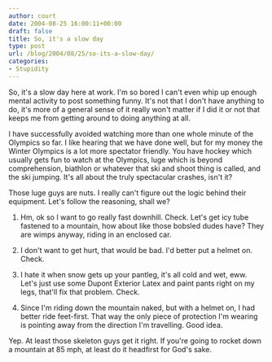 ```yaml
---
author: court
date: 2004-08-25 16:00:11+00:00
draft: false
title: So, it's a slow day
type: post
url: /blog/2004/08/25/so-its-a-slow-day/
categories:
- Stupidity
---
```


So, it's a slow day here at work.  I'm so bored I can't even whip up enough mental activity to post something funny.  It's not that I don't have anything to do, it's more of a general sense of it really won't matter if I did it or not that keeps me from getting around to doing anything at all.




I have successfully avoided watching more than one whole minute of the Olympics so far.  I like hearing that we have done well, but for my money the Winter Olympics is a lot more spectator friendly.  You have hockey which usually gets fun to watch at the Olympics, luge which is beyond comprehension, biathlon or whatever that ski and shoot thing is called, and the ski jumping.  It's all about the truly spectacular crashes, isn't it? 




Those luge guys are nuts.  I really can't figure out the logic behind their equipment.  Let's follow the reasoning, shall we?




1. Hm, ok so I want to go really fast downhill.  Check.  Let's get icy tube fastened to a mountain, how about like those bobsled dudes have?  They are wimps anyway, riding in an enclosed car.  

2. I don't want to get hurt, that would be bad.  I'd better put a helmet on.  Check.  

3. I hate it when snow gets up your pantleg, it's all cold and wet, eww.  Let's just use some Dupont Exterior Latex and paint pants right on my legs, that'll fix that problem.  Check.  

4. Since I'm riding down the mountain naked, but with a helmet on, I had better ride feet-first.  That way the only piece of protection I'm wearing is pointing away from the direction I'm travelling.  Good idea.




Yep.  At least those skeleton guys get it right.  If you're going to rocket down a mountain at 85 mph, at least do it headfirst for God's sake.




